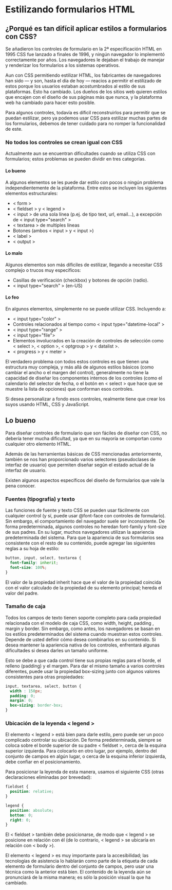 # Estilizando formularios HTML

## ¿Porqué es tan difícil aplicar estilos a formularios con CSS?

Se añadieron los controles de formulario en la 2ª especificación HTML en 1995 CSS fue lanzado a finales de 1996, y ningún navegador lo 
implementó correctamente por años. Los navegadores le dejaban el trabajo de manejar y renderizar los formularios a los sistemas operativos.

Aun con CSS permitiendo estilizar HTML, los fabricantes de navegadores han sido — y son, hasta el día de hoy — reacios a permitir el estilizado 
de estos porque los usuarios estaban acostumbrados al estilo de sus plataformas. Esto ha cambiado. Los dueños de los sitios web quieren estilos 
que encajen con el diseño de sus páginas más que nunca, y la plataforma web ha cambiado para hacer esto posible.

Para algunos controles, todavía es díficil reconstruirlos para permitir que se puedan estilizar, pero ya podemos usar CSS para estilizar muchas 
partes de los formularios, debemos de tener cuidado para no romper la funcionalidad de este.

### No todos los controles se crean igual con CSS

Actualmente aun se encuentran dificultades cuando se utiliza CSS con formularios; estos problemas se pueden dividir en tres categorías.

#### Lo bueno

A algunos elementos se les puede dar estilo con pocos o ningún problema independientemente de la plataforma. Entre estos se incluyen los 
siguientes elementos estructurales:

- < form >
- < fieldset > y < legend >
- < input > de una sola línea (p.ej. de tipo text, url, email...), a excepción de < input type="search" >
- < textarea > de multiples líneas
- Botones (ambos < input > y < input >)
- < label >
- < output > 

#### Lo malo

Algunos elementos son más díficiles de estilizar, llegando a necesitar CSS complejo o trucos muy específicos:

- Casillas de verificación (checkbox) y botones de opción (radio).
- < input type="search" > (en-US)

#### Lo feo

En algunos elementos, simplemente no se puede utilizar CSS. Incluyendo a:

- < input type="color" >
- Controles relacionados al tiempo como < input type="datetime-local" >
- < input type="range" >
- < input type="file">
- Elementos involucrados en la creación de controles de selección como < select >, < option >, < optgroup > y < datalist >.
- < progress > y < meter > 

El verdadero problema con todos estos controles es que tienen una estructura muy compleja, y más allá de algunos estilos básicos (como cambiar el ancho o el margen del control), generalmente no tiene la capacidad de diseñar los componentes internos de los controles (como el calendario del selector de fecha, o el botón en < select > que hace que se muestre la lista de opciones) que conforman esos controles.

Si desea personalizar a fondo esos controles, realmente tiene que crear los suyos usando HTML, CSS y JavaScript. 

## Lo bueno

Para diseñar controles de formulario que son fáciles de diseñar con CSS, no debería tener mucha dificultad, ya que en su mayoría se comportan como cualquier otro elemento HTML.

Además de las herramientas básicas de CSS mencionadas anteriormente, también se nos han proporcionado varios selectores (pseudoclases de interfaz de usuario) que permiten diseñar según el estado actual de la interfaz de usuario.

Existen algunos aspectos específicos del diseño de formularios que vale la pena conocer.

### Fuentes (tipografía) y texto

Las funciones de fuente y texto CSS se pueden usar fácilmente con cualquier control (y sí, puede usar @font-face con controles de formulario). Sin embargo, el comportamiento del navegador suele ser inconsistente. De forma predeterminada, algunos controles no heredan font-family y font-size de sus padres. En su lugar, muchos navegadores utilizan la apariencia predeterminada del sistema. Para que la apariencia de sus formularios sea consistente con el resto de su contenido, puede agregar las siguientes reglas a su hoja de estilo:

```css
button, input, select, textarea {
  font-family: inherit;
  font-size: 100%;
}
```

El valor de la propiedad inherit hace que el valor de la propiedad coincida con el valor calculado de la propiedad de su elemento principal; hereda el valor del padre.

### Tamaño de caja

Todos los campos de texto tienen soporte completo para cada propiedad relacionada con el modelo de caja CSS, como width, height, padding , margin y border. Sin embargo, como antes, los navegadores se basan en los estilos predeterminados del sistema cuando muestran estos controles. Depende de usted definir cómo desea combinarlos en su contenido. Si desea mantener la apariencia nativa de los controles, enfrentará algunas dificultades si desea darles un tamaño uniforme.

Esto se debe a que cada control tiene sus propias reglas para el borde, el relleno (padding) y el margen. Para dar el mismo tamaño a varios controles diferentes, puede usar la propiedad box-sizing junto con algunos valores consistentes para otras propiedades:

```css
input, textarea, select, button {
  width : 150px;
  padding: 0;
  margin: 0;
  box-sizing: border-box;
}
```

### Ubicación de la leyenda < legend >

El elemento < legend > está bien para darle estilo, pero puede ser un poco complicado controlar su ubicación. De forma predeterminada, siempre se coloca sobre el borde superior de su padre < fieldset >, cerca de la esquina superior izquierda. Para colocarlo en otro lugar, por ejemplo, dentro del conjunto de campos en algún lugar, o cerca de la esquina inferior izquierda, debe confiar en el posicionamiento.

Para posicionar la leyenda de esta manera, usamos el siguiente CSS (otras declaraciones eliminadas por brevedad):

```css
fieldset {
  position: relative;
}

legend {
  position: absolute;
  bottom: 0;
  right: 0;
}
```

El < fieldset > también debe posicionarse, de modo que < legend > se posicione en relación con él (de lo contrario, < legend > se ubicaría en relación con < body >).

El elemento < legend > es muy importante para la accesibilidad; las tecnologías de asistencia lo hablarán como parte de la etiqueta de cada elemento de formulario dentro del conjunto de campos, pero usar una técnica como la anterior está bien. El contenido de la leyenda aún se pronunciará de la misma manera; es sólo la posición visual la que ha cambiado.



